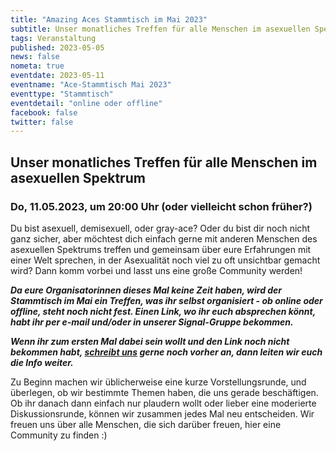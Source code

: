 ```yaml
---
title: "Amazing Aces Stammtisch im Mai 2023"
subtitle: Unser monatliches Treffen für alle Menschen im asexuellen Spektrum
tags: Veranstaltung
published: 2023-05-05
news: false
nometa: true
eventdate: 2023-05-11
eventname: "Ace-Stammtisch Mai 2023"
eventtype: "Stammtisch"
eventdetail: "online oder offline"
facebook: false
twitter: false
---
```


## Unser monatliches Treffen für alle Menschen im asexuellen Spektrum

### Do, 11.05.2023, um 20:00 Uhr (oder vielleicht schon früher?)

Du bist asexuell, demisexuell, oder gray-ace?
Oder du bist dir noch nicht ganz sicher, aber möchtest dich einfach gerne mit anderen Menschen des asexuellen Spektrums treffen und gemeinsam über eure Erfahrungen mit einer Welt sprechen, in der Asexualität noch viel zu oft unsichtbar gemacht wird?
Dann komm vorbei und lasst uns eine große Community werden!

*__Da eure Organisatorinnen dieses Mal keine Zeit haben, wird der Stammtisch im Mai ein Treffen, was ihr selbst organisiert - ob online oder offline, steht noch nicht fest. Einen Link, wo ihr euch absprechen könnt, habt ihr per e-mail und/oder in unserer Signal-Gruppe bekommen.__*

*__Wenn ihr zum ersten Mal dabei sein wollt und den Link noch nicht bekommen habt, [schreibt uns](/kontakt) gerne noch vorher an, dann leiten wir euch die Info weiter.__*

Zu Beginn machen wir üblicherweise eine kurze Vorstellungsrunde, und überlegen, ob wir bestimmte Themen haben, die uns gerade beschäftigen.
Ob ihr danach dann einfach nur plaudern wollt oder lieber eine moderierte Diskussionsrunde, können wir zusammen jedes Mal neu entscheiden. Wir freuen uns über alle Menschen, die sich darüber freuen, hier eine Community zu finden :)
